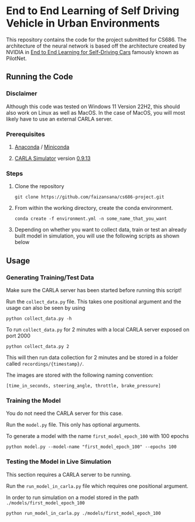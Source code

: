 # End to End Learning of Self Driving Vehicle in Urban Environments

This repository contains the code for the project submitted for CS686. The architecture of the neural network is based off the architecture created by NVIDIA in [End to End Learning for Self-Driving Cars](https://arxiv.org/pdf/1604.07316.pdf) famously known as PilotNet.

## Running the Code

### Disclaimer
Although this code was tested on Windows 11 Version 22H2, this should also work on Linux as well as MacOS. In the case of MacOS, you will most likely have to use an external CARLA server.
### Prerequisites

1. [Anaconda](https://www.anaconda.com/products/distribution) / [Miniconda](https://conda.io/projects/conda/en/stable/user-guide/install/download.html)

2. [CARLA Simulator](https://carla.org/) version [0.9.13](https://github.com/carla-simulator/carla/releases/tag/0.9.13)


### Steps

1. Clone the repository

    ```
    git clone https://github.com/faizansana/cs686-project.git
    ```
2. From within the working directory, create the conda environment.

    ```
    conda create -f environment.yml -n some_name_that_you_want
    ```
3. Depending on whether you want to collect data, train or test an already built model in simulation, you will use the following scripts as shown below

## Usage

### Generating Training/Test Data

Make sure the CARLA server has been started before running this script!

Run the `collect_data.py` file. This takes one positional argument and the usage can also be seen by using

```
python collect_data.py -h
```

To run `collect_data.py` for 2 minutes with a local CARLA server exposed on port 2000

```
python collect_data.py 2
```

This will then run data collection for 2 minutes and be stored in a folder called `recordings/{timestamp}/`.

The images are stored with the following naming convention:

```
[time_in_seconds, steering_angle, throttle, brake_pressure]
```

### Training the Model

You do not need the CARLA server for this case.

Run the `model.py` file. This only has optional arguments.

To generate a model with the name `first_model_epoch_100` with 100 epochs

```
python model.py --model-name "first_model_epoch_100" --epochs 100
```

### Testing the Model in Live Simulation

This section requires a CARLA server to be running.

Run the `run_model_in_carla.py` file which requires one positional argument.

In order to run simulation on a model stored in the path `./models/first_model_epoch_100`

```
python run_model_in_carla.py ./models/first_model_epoch_100
```

